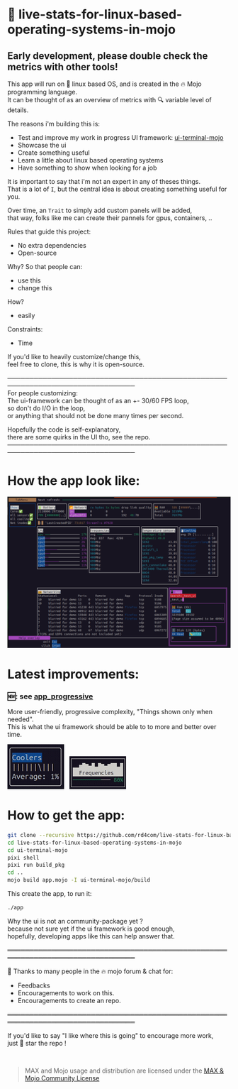 # 🐧 live-stats-for-linux-based-operating-systems-in-mojo
## Early development, please double check the metrics with other tools!

This app will run on 🐧 linux based OS, and is created in the 🔥 Mojo programming language.  
It can be thought of as an overview of metrics with 🔍 variable level of details.  

The reasons i'm building this is:  
- Test and improve my work in progress UI framework: [ui-terminal-mojo](https://github.com/rd4com/ui-terminal-mojo)  
- Showcase the ui  
- Create something useful  
- Learn a little about linux based operating systems  
- Have something to show when looking for a job  

It is important to say that i'm not an expert in any of theses things.  
That is a lot of `I`, but the central idea is about creating something useful for you.  

Over time, an `Trait` to simply add custom panels will be added,  
that way, folks like me can create their pannels for gpus, containers, ..  

Rules that guide this project:  
- No extra dependencies  
- Open-source  

Why? So that people can:  
- use this  
- change this  

How?  
- easily  

Constraints:  
- Time  

If you'd like to heavily customize/change this,  
feel free to clone, this is why it is open-source.  

───────────────────────────────────────────────────────────────────────────────  
For people customizing:  
The ui-framework can be thought of as an +- 30/60 FPS loop,  
so don't do I/O in the loop,  
or anything that should not be done many times per second.  

Hopefully the code is self-explanatory,  
there are some quirks in the UI tho, see the repo.  
───────────────────────────────────────────────────────────────────────────────  

# How the app look like:

<img src="./overview.png" />  

# Latest improvements:

### 🆕: see [app_progressive](./app_progressive.mojo)
More user-friendly, progressive complexity, "Things shown only when needed".  
This is what the ui framework should be able to to more and better over time.  

<img src="./new_cool.gif" />
&nbsp;
<img src="./new_freq.gif" />  

# How to get the app:

```bash
git clone --recursive https://github.com/rd4com/live-stats-for-linux-based-operating-systems-in-mojo
cd live-stats-for-linux-based-operating-systems-in-mojo
cd ui-terminal-mojo
pixi shell
pixi run build_pkg
cd ..
mojo build app.mojo -I ui-terminal-mojo/build
```
This create the app, to run it:
```bash
./app
```

Why the ui is not an community-package yet ?  
because not sure yet if the ui framework is good enough,  
hopefully, developing apps like this can help answer that.  

═══════════════════════════════════════════════════════════════════════════════  

🫶 Thanks to many people in the 🔥 mojo forum & chat for:  
- Feedbacks  
- Encouragements to work on this.  
- Encouragements to create an repo.  

═══════════════════════════════════════════════════════════════════════════════  

If you'd like to say "I like where this is going" to encourage more work,  
just 🌟 star the repo !  

&nbsp;

> MAX and Mojo usage and distribution are licensed under the [MAX & Mojo Community License](https://www.modular.com/legal/max-mojo-license)
